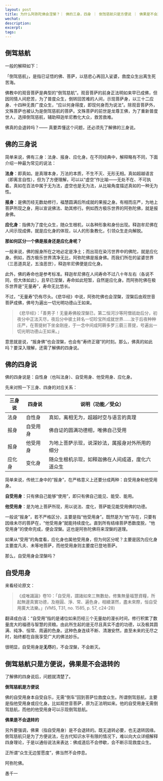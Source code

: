 ```yaml
---
layout: post
title: 为什么阿弥陀佛会涅槃？｜ 佛的三身，四身 ｜ 倒驾慈航只是方便说 ｜ 佛果是不会退转的
wechat: 
description: 
excerpt: 
tags:
---
```


## 倒驾慈航

一般的解释如下：

「倒驾慈航」，是指已证悟的佛、菩萨，以慈悲心再回入娑婆，救度众生出离生死苦海。

佛教中的观音菩萨是典型的“倒驾慈航”。观音菩萨的前身正法明如来早已成佛，但因同情人间悲苦，为了普度众生，倒转回苦难的人间，示现菩萨身，以三十二应身、十四种无畏广度众生，“应以何身得度，即现何身而为说法”。除观音菩萨外，文殊菩萨也被认为是倒驾慈航的菩萨。文殊菩萨的前世是龙尊王佛，为了重新普度世人，选择倒驾慈航，辅助释迦牟尼教化大众，救苦救难。

佛真的会退转吗？—— 真要弄懂这个问题，还必须先了解佛的三身说。

## 佛的三身说

简单来说，佛有三身：法身、报身、应化身。在不同经典中，解释略有不同，下面介绍一种最为常见的说法：

**法身**：即真如。是真理本身，万法的本质，不生不灭、无形无相。真如超越语言（即离言自性），但为了方便理解，可以以“虚空”作比喻——无处不在、不可执着。真如在百法中属于无为法，虚空也是无为法，从比喻角度描述真如的一种无为性。

**报身**：是佛历经无数劫修行，福慧圆满后所成就的果报之身。有相而庄严，为地上菩萨所现之身，用以宣说佛法、助其修行。例如西方极乐世界的阿弥陀佛，就是报身佛。

**应化身**：指佛为了度化众生，随众生根机，以各种形象和身份出现。释迦牟尼佛在人间示现成佛，就是应化身的体现，以人的形象教化，引领众生走向解脱。

**那如何区分一个佛是报身还是应化身呢？**

一般来说，佛的报身所在之地必定是净土；而出现在染污世界中的佛陀，就是应化身。例如，西方极乐世界清净无比，阿弥陀佛是报身佛。而我们所在的娑婆世界（三恶道具足，五浊恶世），释迦牟尼佛便是应化身。

此外，佛的寿命也是参考标准。释迦牟尼佛在人间寿命不过八十年左右（各说不同，但大体如此），且早已涅槃，寿命如此短暂，自然是应化身。而阿弥陀佛在极乐世界是“无量寿”，寿命无比悠长。

不过，“无量寿”仍有尽头。《悲华经》中说，阿弥陀佛也会涅槃，涅槃后由观世音菩萨成佛，佛号为遍出一切光明功德山王如来。

>《悲华经》：「善男子！无量寿佛般涅槃已，第二恒河沙等阿僧祇劫后分，初夜分中正法灭尽，夜后分中彼土转名一切珍宝所成就世界……汝于后夜种种庄严，在菩提树下坐金刚座，于一念中间成阿耨多罗三藐三菩提，号遍出一切光明功德山王如来。」

意思就是说，“报身佛”也会涅槃，也会有“寿终正寝”的时刻。那么，佛真的如此吗？要深入理解，还需了解佛的四身说。

## 佛的四身说

佛的四身说是：自性身（也叫法身）、自受用身、他受用身、应化身。

先来对照一下三身、四身的对应关系：

| 三身说 | 四身说 | 说明（功能／受众） |
|--------|------------|-------------------|
| 法身 | 自性身 | 真如，离相无为，超越时空与语言的真理 |
| 报身 | 自受用身 | 佛自证的圆满功德相，唯佛自己受用 |
| 报身 | 他受用身 | 为地上菩萨示现，说深妙法，属报身对外所用的细分 |
| 应化身 | 变化身 | 随众生根机示现，如释迦佛在人间成道，度化六道众生 |

简单来说，传统三身中的“报身”，在严格意义上还要分成两种：自受用身和他受用身。

**自受用身**：只有佛自己能够“使用”，即只有佛自己能见、能受、能用。

**他受用身**：是为地上菩萨所现，用以说法、度化，菩萨能见能受用佛的功德。

一般说“报身”，若不严格区分，主要是指“他受用身”。既然是为“他”存在，只要有因缘未尽的菩萨在，“他受用身”就能持续度化。直到所有结缘菩萨悉数度脱，“他受用身”的使命完成，便会涅槃。这也是阿弥陀佛将来涅槃的道理。

如果从“受用”的角度看，应化身也属他受用身，但为何区分呢？主要是因为应化身主要度凡夫、未等地菩萨，而他受用身则主要度已登地菩萨。

那么，自受用身会涅槃吗？

## 自受用身

来看经论原文：

>《成唯識論》卷10：「自受用，謂諸如來三無數劫，修集無量福慧資糧，所起無邊真實功德，及極圓、淨、常、遍色身，相續湛然，盡未來際，恒自受用廣大法樂。」(VMS, T31, no. 1585, p. 57, c24-28)

翻译成白话：“自受用”指的是诸位如来历经三个无量劫的漫长时间，修行积累了数量庞大的福德与智慧的资粮。由此所生起的是无尽且真实不虚的功德，以及极其圆满、纯净、恒常、周遍的色身。这种色身连续不断、清澈安然，直至未来的无尽之时，始终都在自我享受广大的佛法妙乐。

很明显，自受用身是**无尽**的，不会涅槃，不会断灭。

## 倒驾慈航只是方便说，佛果是不会退转的

了解佛的四身说后，问题就清楚了。

**倒驾慈航是方便说**

佛的自受用身本自受自乐，无需“倒车”回到菩萨位救度众生。所谓倒驾慈航，主要是指他受用身或应化身。比如观世音菩萨，原为正法明如来。他的自受用身无需倒驾慈航，而他的他受用身可以示现倒驾慈航。

**佛果是不会退转的**

另外要强调，佛果（指自受用身）是不会退转的。既无退转必要，也无退转因缘。倒驾慈航只是为了方便说法，在古代知识水平有限的情况下，难以向大众详细解释四身理论，于是以通俗说法来表达：佛成道后不会停歇，会不断示现救度众生。

正所谓“众生无边誓愿度”，佛当然不会停息。

阿弥陀佛。

愚千一
